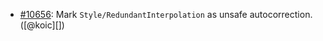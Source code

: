 * [#10656](https://github.com/rubocop/rubocop/issues/10656): Mark `Style/RedundantInterpolation` as unsafe autocorrection. ([@koic][])
